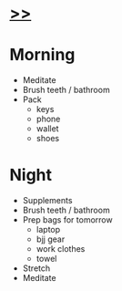 <div id="header">
<h1 class="logo"><a href="/">>></a></h1>
<h1 class="title">
Morning
</h1></div>

* Meditate
* Brush teeth / bathroom
* Pack
    * keys
    * phone
    * wallet
    * shoes

<div id="header">
<h1 class="title">
Night
</h1></div>

* Supplements
* Brush teeth / bathroom
* Prep bags for tomorrow
    * laptop
    * bjj gear
    * work clothes
    * towel
* Stretch
* Meditate

